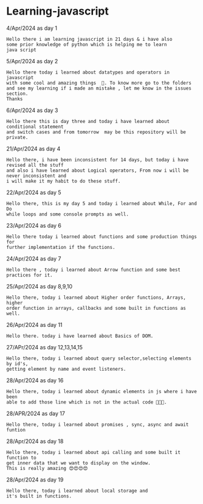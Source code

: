 # Learning-javascript

4/Apr/2024 as day 1

    Hello there i am learning javascript in 21 days & i have also 
    some prior knowledge of python which is helping me to learn 
    java script

5/Apr/2024 as day 2 

    Hello there today i learned about datatypes and operators in javascript 
    with some cool and amazing things  🚀. To know more go to the folders
    and see my learning if i made an mistake , let me know in the issues section.
    Thanks  

6/Apr/2024 as day 3

    Hello there this is day three and today i have learned about conditional statement
    and switch cases and from tomorrow  may be this repository will be private.

21/Apr/2024 as day 4 

    Hello there, i have been inconsistent for 14 days, but today i have revised all the stuff 
    and also i have learned about Logical operators, From now i will be never inconsistent and 
    i will make it my habit to do these stuff.

22/Apr/2024 as day 5

    Hello there, this is my day 5 and today i learned about While, For and Do
    while loops and some console prompts as well.

23/Apr/2024 as day 6

    Hello there today i learned about functions and some production things for 
    further implementation if the functions.

24/Apr/2024 as day 7

    Hello there , today i learned about Arrow function and some best practices for it.

25/Apr/2024 as day 8,9,10

    Hello there, today i learned about Higher order functions, Arrays, higher 
    order function in arrays, callbacks and some built in functions as well.

26/Apr/2024 as day 11

    Hello there. today i have learned about Basics of DOM.

27/APr/2024 as day 12,13,14,15

    Hello there, today i learned about query selector,selecting elements by id's,
    getting element by name and event listeners. 

28/Apr/2024 as day 16

    Hello there, today i learned about dynamic elements in js where i have been 
    able to add those line which is not in the actual code 🤯🤯🤯.

28/APR/2024 as day 17

    Hello there, today i learned about promises , sync, async and await funtion 


28/Apr/2024 as day 18

    Hello there, today i learned about api calling and some built it function to 
    get inner data that we want to display on the window.
    This is really amazing 😍😍😍😍


28/Apr/2024 as day 19 

    Hello there, today i learned about local storage and 
    it's built in functions.